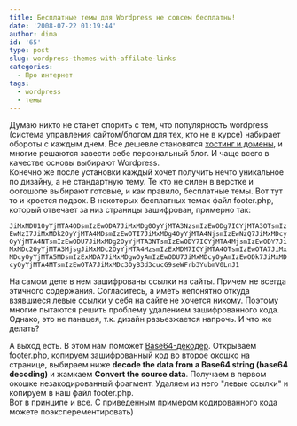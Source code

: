 ```yaml
---
title: Бесплатные темы для Wordpress не совсем бесплатны!
date: '2008-07-22 01:19:44'
author: dima
id: '65'
type: post
slug: wordpress-themes-with-affilate-links
categories:
  - Про интернет
tags:
  - wordpress
  - темы
---
```


Думаю никто не станет спорить с тем, что популярность wordpress (система управления сайтом/блогом для тех, кто не в курсе) набирает обороты с каждым днем. Все дешевле становятся [хостинг и домены](https://timeweb.com/ru/?i=34690), и многие решаются завести себе персональный блог. И чаще всего в качестве основы выбирают Wordpress.  
Конечно же после установки каждый хочет получить нечто уникальное по дизайну, а не стандартную тему. Те кто не силен в верстке и фотошопе выбирают готовые, и как правило, бесплатные темы. Вот тут то и кроется подвох. В некоторых бесплатных темах файл footer.php, который отвечает за низ страницы зашифрован, примерно так:  
  
`JiMxMDU1OyYjMTA4ODsmIzEwODA7JiMxMDg0OyYjMTA3NzsmIzEwODg7ICYjMTA3OTsmIzEwNzI7JiMxMDk2OyYjMTA4MDsmIzEwOTI7JiMxMDg4OyYjMTA4NjsmIzEwNzQ7JiMxMDcyOyYjMTA4NTsmIzEwODU7JiMxMDg2OyYjMTA3NTsmIzEwODY7ICYjMTA4MjsmIzEwODY7JiMxMDc2OyYjMTA3MjsgJiMxMDc2OyYjMTA4MzsmIzExMDM7ICYjMTA4OTsmIzEwOTA7JiMxMDcyOyYjMTA5MDsmIzExMDA7JiMxMDgwOyAmIzEwODU7JiMxMDcyOyAmIzEwODk7JiMxMDcyOyYjMTA4MTsmIzEwOTA7JiMxMDc3OyB3d3cucG9seWFrb3YubmV0LnJ1`  
  
На самом деле в нем зашифрованы ссылки на сайты. Причем не всегда этичного содержания. Согласитесь, а иметь непонятно откуда взявшиеся левые ссылки у себя на сайте не хочется никому. Поэтому многие пытаются решить проблему удалением зашифрованного кода. Однако, это не панацея, т.к. дизайн разъезжается напрочь. И что же делать?  
  
А выход есть. В этом нам поможет [Base64-декодер](https://www.motobit.com/util/base64-decoder-encoder.asp). Открываем footer.php, копируем зашифрованный код во второе окошко на странице, выбираем ниже **decode the data from a Base64 string (base64 decoding)** и жамкаем **Convert the source data**. Получаем в первом окошке незакодированный фрагмент. Удаляем из него "левые ссылки" и копируем в наш файл footer.php.  
Вот в принципе и все. С приведенным примером кодированного кода можете поэксперементировать)